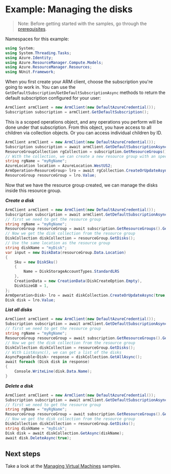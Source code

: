 # Example: Managing the disks

>Note: Before getting started with the samples, go through the [prerequisites](https://github.com/Azure/azure-sdk-for-net/tree/main/sdk/resourcemanager/Azure.ResourceManager#prerequisites).

Namespaces for this example:

```C# Snippet:Manage_Disks_Namespaces
using System;
using System.Threading.Tasks;
using Azure.Identity;
using Azure.ResourceManager.Compute.Models;
using Azure.ResourceManager.Resources;
using NUnit.Framework;
```

When you first create your ARM client, choose the subscription you're going to work in. You can use the `GetDefaultSubscription`/`GetDefaultSubscriptionAsync` methods to return the default subscription configured for your user:

```C# Snippet:Readme_DefaultSubscription
ArmClient armClient = new ArmClient(new DefaultAzureCredential());
Subscription subscription = armClient.GetDefaultSubscription();
```

This is a scoped operations object, and any operations you perform will be done under that subscription. From this object, you have access to all children via collection objects. Or you can access individual children by ID.

```C# Snippet:Readme_GetResourceGroupCollection
ArmClient armClient = new ArmClient(new DefaultAzureCredential());
Subscription subscription = await armClient.GetDefaultSubscriptionAsync();
ResourceGroupCollection rgCollection = subscription.GetResourceGroups();
// With the collection, we can create a new resource group with an specific name
string rgName = "myRgName";
AzureLocation location = AzureLocation.WestUS2;
ArmOperation<ResourceGroup> lro = await rgCollection.CreateOrUpdateAsync(true, rgName, new ResourceGroupData(location));
ResourceGroup resourceGroup = lro.Value;
```

Now that we have the resource group created, we can manage the disks inside this resource group.

***Create a disk***

```C# Snippet:Managing_Disks_CreateADisk
ArmClient armClient = new ArmClient(new DefaultAzureCredential());
Subscription subscription = await armClient.GetDefaultSubscriptionAsync();
// first we need to get the resource group
string rgName = "myRgName";
ResourceGroup resourceGroup = await subscription.GetResourceGroups().GetAsync(rgName);
// Now we get the disk collection from the resource group
DiskCollection diskCollection = resourceGroup.GetDisks();
// Use the same location as the resource group
string diskName = "myDisk";
var input = new DiskData(resourceGroup.Data.Location)
{
    Sku = new DiskSku()
    {
        Name = DiskStorageAccountTypes.StandardLRS
    },
    CreationData = new CreationData(DiskCreateOption.Empty),
    DiskSizeGB = 1,
};
ArmOperation<Disk> lro = await diskCollection.CreateOrUpdateAsync(true, diskName, input);
Disk disk = lro.Value;
```

***List all disks***

```C# Snippet:Managing_Disks_ListAllDisks
ArmClient armClient = new ArmClient(new DefaultAzureCredential());
Subscription subscription = await armClient.GetDefaultSubscriptionAsync();
// first we need to get the resource group
string rgName = "myRgName";
ResourceGroup resourceGroup = await subscription.GetResourceGroups().GetAsync(rgName);
// Now we get the disk collection from the resource group
DiskCollection diskCollection = resourceGroup.GetDisks();
// With ListAsync(), we can get a list of the disks
AsyncPageable<Disk> response = diskCollection.GetAllAsync();
await foreach (Disk disk in response)
{
    Console.WriteLine(disk.Data.Name);
}
```

***Delete a disk***

```C# Snippet:Managing_Disks_DeleteDisk
ArmClient armClient = new ArmClient(new DefaultAzureCredential());
Subscription subscription = await armClient.GetDefaultSubscriptionAsync();
// first we need to get the resource group
string rgName = "myRgName";
ResourceGroup resourceGroup = await subscription.GetResourceGroups().GetAsync(rgName);
// Now we get the disk collection from the resource group
DiskCollection diskCollection = resourceGroup.GetDisks();
string diskName = "myDisk";
Disk disk = await diskCollection.GetAsync(diskName);
await disk.DeleteAsync(true);
```


## Next steps

Take a look at the [Managing Virtual Machines](https://github.com/Azure/azure-sdk-for-net/blob/main/sdk/compute/Azure.ResourceManager.Compute/samples/Sample2_ManagingVirtualMachines.md) samples.
